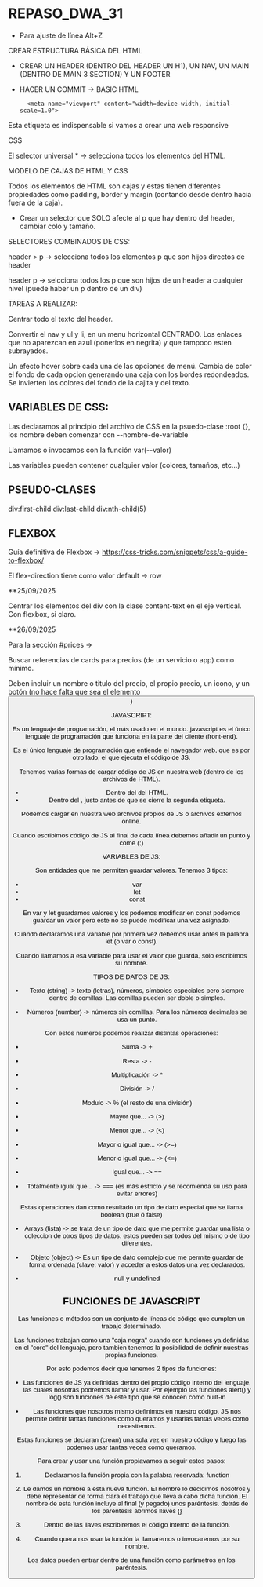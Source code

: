 # REPASO_DWA_31

- Para ajuste de línea Alt+Z

CREAR ESTRUCTURA BÁSICA DEL HTML

+ CREAR UN HEADER (DENTRO DEL HEADER UN H1), UN NAV, UN MAIN (DENTRO DE MAIN 3 SECTION) Y UN FOOTER 
+ HACER UN COMMIT -> BASIC HTML 


        <meta name="viewport" content="width=device-width, initial-scale=1.0">

Esta etiqueta <meta> es indispensable si vamos a crear una web responsive


CSS 

El selector universal * -> selecciona todos los elementos del HTML.


MODELO DE CAJAS DE HTML Y CSS

Todos los elementos de HTML son cajas y estas tienen diferentes propiedades como padding, border y margin (contando desde dentro hacia fuera de la caja).


- Crear un selector que SOLO afecte al p que hay dentro del header, cambiar colo y tamaño.



SELECTORES COMBINADOS DE CSS:

header > p -> selecciona todos los elementos p que son hijos directos de header

header p -> selcciona todos los p que son hijos de un header a cualquier nivel (puede haber un p dentro de un div)


TAREAS A REALIZAR:

Centrar todo el texto del header.

Convertir el nav y ul y li, en un menu horizontal CENTRADO. Los enlaces que no aparezcan en azul (ponerlos en negrita) y que tampoco esten subrayados.


Un efecto hover sobre cada una de las opciones de menú. Cambia de color el fondo de cada opcion generando una caja con los bordes redondeados. Se invierten los colores del fondo de la cajita y del texto.


## VARIABLES DE CSS:

Las declaramos al principio del archivo de CSS en la psuedo-clase :root {}, los nombre deben comenzar con --nombre-de-variable

Llamamos o invocamos con la función var(--valor)

Las variables pueden contener cualquier valor (colores, tamaños, etc...)

## PSEUDO-CLASES

div:first-child
div:last-child
div:nth-child(5)


## FLEXBOX

Guía definitiva de Flexbox -> https://css-tricks.com/snippets/css/a-guide-to-flexbox/

El flex-direction tiene como valor default -> row



**25/09/2025

Centrar los elementos del div con la clase content-text en el eje vertical. Con flexbox, si claro.



**26/09/2025

Para la sección #prices ->

Buscar referencias de cards para precios (de un servicio o app) como mínimo.

Deben incluir un nombre o titulo del precio, el propio precio, un icono, y un botón (no hace falta que sea el elemento <button>)



JAVASCRIPT:

Es un lenguaje de programación, el más usado en el mundo. javascript es el único lenguaje de programación que funciona en la parte del cliente (front-end). 

Es el único lenguaje de programación que entiende el navegador web, que es por otro lado, el que ejecuta el código de JS.

Tenemos varias formas de cargar código de JS en nuestra web (dentro de los archivos de HTML).

- Dentro del <head></head> del HTML.
- Dentro del <body></body>, justo antes de que se cierre la segunda etiqueta.


Podemos cargar en nuestra web archivos propios de JS o archivos externos online.


Cuando escribimos código de JS al final de cada línea debemos añadir un punto y come (;)

VARIABLES DE JS:

Son entidades que me permiten guardar valores. Tenemos 3 tipos:

- var 
- let 
- const

En var y let guardamos valores y los podemos modificar en const podemos guardar un valor pero este no se puede modificar una vez asignado.

Cuando declaramos una variable por primera vez debemos usar antes la palabra let (o var o const).

Cuando llamamos a esa variable para usar el valor que guarda, solo escribimos su nombre.


TIPOS DE DATOS DE JS:

- Texto (string) -> texto (letras), números, símbolos especiales pero siempre dentro de comillas. Las comillas pueden ser doble o simples.

- Números (number) -> números sin comillas. Para los números decimales se usa un punto.

Con estos números podemos realizar distintas operaciones:
- Suma -> +
- Resta -> -
- Multiplicación -> *
- División -> /
- Modulo -> % (el resto de una división)


- Mayor que... -> (>)
- Menor que... -> (<)
- Mayor o igual que... -> (>=)
- Menor o igual que... -> (<=)
- Igual que... -> ==
- Totalmente igual que... -> === (es más estricto y se recomienda su uso para evitar errores)

Estas operaciones dan como resultado un tipo de dato especial que se llama boolean (true ó false)


- Arrays (lista) -> se trata de un tipo de dato que me permite guardar una lista o coleccion de otros tipos de datos. estos pueden ser todos del mismo o de tipo diferentes.

- Objeto (object) -> Es un tipo de dato complejo que me permite guardar de forma ordenada (clave: valor) y acceder a estos datos una vez declarados.

- null y undefined



## FUNCIONES DE JAVASCRIPT

Las funciones o métodos son un conjunto de líneas de código que cumplen un trabajo determinado.

Las funciones trabajan como una "caja negra" cuando son funciones ya definidas en el "core" del lenguaje, pero tambien tenemos la posibilidad de definir nuestras propias funciones.

Por esto podemos decir que tenemos 2 tipos de funciones:

- Las funciones de JS ya definidas dentro del propio código interno del lenguaje, las cuales nosotras podremos llamar y usar. Por ejemplo las funciones alert() y log() son funciones de este tipo que se conocen como built-in 

- Las funciones que nosotros mismo definimos en nuestro código. JS nos permite definir tantas funciones como queramos y usarlas tantas veces como necesitemos.

Estas funciones se declaran (crean) una sola vez en nuestro código y luego las podemos usar tantas veces como queramos.

Para crear y usar una función propiavamos a seguir estos pasos:

1. Declaramos la función propia con la palabra reservada: function

2. Le damos un nombre a esta nueva función. El nombre lo decidimos nosotros y debe representar de forma clara el trabajo que lleva a cabo dicha función. El nombre de esta función incluye al final (y pegado) unos paréntesis. detrás de los paréntesis abrimos llaves {} 

3. Dentro de las llaves escribiremos el código interno de la función.

4. Cuando queramos usar la función la llamaremos o invocaremos por su nombre.

Los datos pueden entrar dentro de una función como parámetros en los paréntesis.